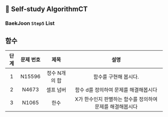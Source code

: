 ## 📖 Self-study AlgorithmCT

### BaekJoon ```Step5``` List
## 함수

| 단계  | 문제 번호  |    제목    |                설명                |
|:---:|:------:|:--------:|:--------------------------------:|
|  1  | N15596 | 정수 N개의 합 |           함수를 구현해 봅시다.           |
|  2  | N4673  |  셀프 넘버   |      함수 d를 정의하여 문제를 해결해봅시다       |
|  3  | N1065  |    한수    | X가 한수인지 판별하는 함수를 정의하여 문제를 해결해봅시다 |
